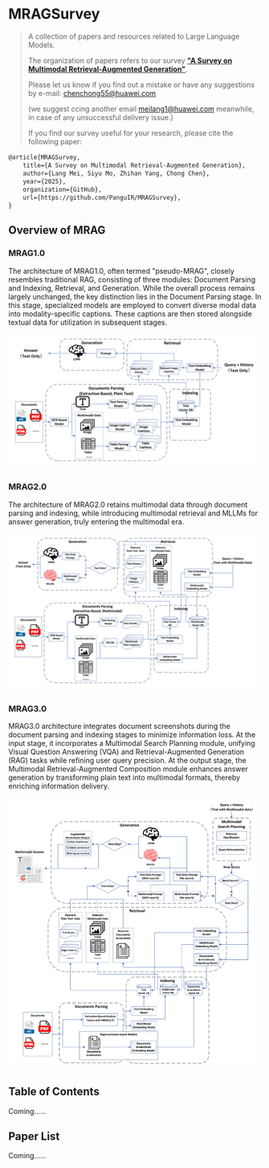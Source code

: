 # MRAGSurvey


> A collection of papers and resources related to Large Language Models. 
>
> The organization of papers refers to our survey [**"A Survey on Multimodal Retrieval-Augmented Generation"**](https://github.com/PanguIR/MRAGSurvey/blob/main/Source/MRAGSurvey.pdf). 
>
> Please let us know if you find out a mistake or have any suggestions by e-mail:  chenchong55@huawei.com
>
> (we suggest ccing another email meilang1@huawei.com meanwhile, in case of any unsuccessful delivery issue.)
>
>
> If you find our survey useful for your research, please cite the following paper:

```
@article{MRAGSurvey,
    title={A Survey on Multimodal Retrieval-Augmented Generation},
    author={Lang Mei, Siyu Mo, Zhihan Yang, Chong Chen},
    year={2025},
    organization={GitHub},
    url={https://github.com/PanguIR/MRAGSurvey},
}
```

## Overview of MRAG

### MRAG1.0

The architecture of MRAG1.0, often termed "pseudo-MRAG", closely resembles traditional RAG, consisting of three modules: Document Parsing and Indexing, Retrieval, and Generation. While the overall process remains largely unchanged, the key distinction lies in the Document Parsing stage. In this stage, specialized models are employed to convert diverse modal data into modality-specific captions. These captions are then stored alongside textual data for utilization in subsequent stages.

![MRAG1.0](Source/MRAG1.0.jpg)

### MRAG2.0

The architecture of MRAG2.0 retains multimodal data through document parsing and indexing, while introducing multimodal retrieval and MLLMs for answer generation, truly entering the multimodal era.

![MRAG2.0](Source/MRAG2.0.jpg)

### MRAG3.0

MRAG3.0 architecture integrates document screenshots during the document parsing and indexing stages to minimize information loss. At the input stage, it incorporates a Multimodal Search Planning module, unifying Visual Question Answering (VQA) and Retrieval-Augmented Generation (RAG) tasks while refining user query precision. At the output stage, the Multimodal Retrieval-Augmented Composition module enhances answer generation by transforming plain text into multimodal formats, thereby enriching information delivery.

![MRAG3.0](Source/MRAG3.0.jpg)

## Table of Contents

Coming......


## Paper List

Coming......
